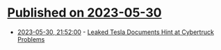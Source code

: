 # [Published on 2023-05-30](index.md)

* [2023-05-30, 21:52:00](https://soylentnews.org/article.pl?sid=23/05/29/1855220&from=rss) - [Leaked Tesla Documents Hint at Cybertruck Problems](https://soylentnews.org/article.pl?sid=23/05/29/1855220&from=rss)
